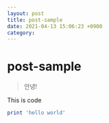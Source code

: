 ```yaml
---
layout: post
title: post-sample
date: 2021-04-13 15:06:23 +0900
category:
---
```


# post-sample
> 안녕!

This is code
```ruby
print 'hello world'
```
